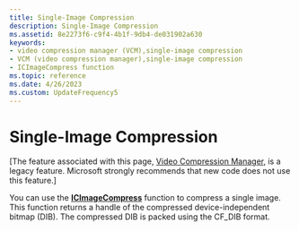 ```yaml
---
title: Single-Image Compression
description: Single-Image Compression
ms.assetid: 8e2273f6-c9f4-4b1f-9db4-de031902a630
keywords:
- video compression manager (VCM),single-image compression
- VCM (video compression manager),single-image compression
- ICImageCompress function
ms.topic: reference
ms.date: 4/26/2023
ms.custom: UpdateFrequency5
---
```


# Single-Image Compression

\[The feature associated with this page, [Video Compression Manager](/windows/win32/multimedia/video-compression-manager), is a legacy feature. Microsoft strongly recommends that new code does not use this feature.\]

You can use the [**ICImageCompress**](/windows/desktop/api/Vfw/nf-vfw-icimagecompress) function to compress a single image. This function returns a handle of the compressed device-independent bitmap (DIB). The compressed DIB is packed using the CF\_DIB format.

 

 




